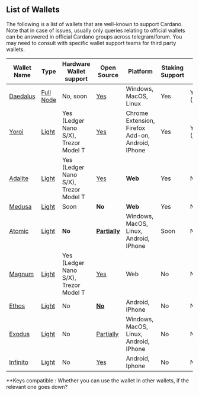 ## List of Wallets

The following is a list of wallets that are well-known to support Cardano.
Note that in case of issues, usually only queries relating to official wallets can be answered in official Cardano groups across telegram/forum.
You may need to consult with specific wallet support teams for third party wallets.

|Wallet Name|Type|Hardware Wallet support|Open Source|Platform|Staking Support|Official|User owns Keys|Keys compatible?**|
|---|---|---|---|---|---|---|---|---|
|[Daedalus](./daedalus.md)|[Full Node](types.md#full-node-wallet)|No, soon|[Yes](https://github.com/input-output-hk/daedalus)|Windows, MacOS, Linux|Yes|Yes ([IOHK](https://iohk.io))|Yes|Yes|
|[Yoroi](./yoroi.md)|[Light](types.md#light-wallet)|Yes (Ledger Nano S/X), Trezor Model T|[Yes](https://github.com/emurgo/yoroi-frontend)|Chrome Extension, Firefox Add-on, Android, IPhone|Yes|Yes ([Emurgo](https://emurgo.io))|Yes|Yes|
|[Adalite]( https://www.adalite.io)|[Light](types.md#light-wallet)|Yes (Ledger Nano S/X), Trezor Model T|[Yes](https://github.com/vacuumlabs/adalite)|**Web**|Yes|No|Yes|Yes|
|[Medusa](https://adawallet.io/)|[Light](types.md#light-wallet)|Soon|**No**|**Web**|Yes|No|Yes|Yes|
|[Atomic](https://atomicwallet.io/)|[Light](types.md#light-wallet)|**No**|**[Partially](https://github.com/Atomicwallet)**|Windows, MacOS, Linux, Android, IPhone|Soon|No|Yes|**No**|
|[Magnum](https://magnumwallet.co/)|[Light](types.md#light-wallet)|Yes (Ledger Nano S/X), Trezor Model T|[Yes](https://github.com/magnumwallet)|Web|No|No|Yes|Only for Hardware Wallets|
|[Ethos](https://www.ethos.io/universal-wallet/)|[Light](types.md#light-wallet)|No|**[No](https://github.com/ethos-source)**|Android, IPhone|No|No|Yes|**No**|
|[Exodus](https://www.exodus.io/)|[Light](types.md#light-wallet)|No|[Partially](https://github.com/exodusmovement)|Windows, MacOS, Linux, Android, IPhone|No|No|Yes|**No**|
|[Infinito](https://www.infinitowallet.io)|[Light](types.md#light-wallet)|No|[Yes](https://github.com/infinityblockchainlabs)|Android, Iphone|No|No|Yes|**No**|

**Keys compatible : Whether you can use the wallet in other wallets, if the relevant one goes down?

